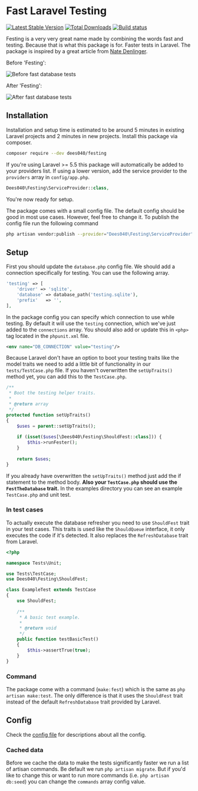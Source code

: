 # Fast Laravel Testing

<a href="https://packagist.org/packages/dees040/festing"><img src="https://poser.pugx.org/dees040/festing/v/stable" alt="Latest Stable Version"></a>
<a href="https://packagist.org/packages/dees040/festing"><img src="https://poser.pugx.org/dees040/festing/downloads" alt="Total Downloads"></a>
<a href="https://travis-ci.org/dees040/festing"><img src="https://travis-ci.org/dees040/festing.svg?branch=master" alt="Build status"></a>

Festing is a very very great name made by combining the words fast and testing. Because that is what this package is for. Faster tests in Laravel. The package is inspired by a great article from [Nate Denlinger](https://natedenlinger.com/my-suggestions-to-speed-up-testing-with-laravel-and-phpunit/).

Before 'Festing':

![Before fast database tests](https://i.imgur.com/mbtRUS3.png)

After 'Festing':

![After fast database tests](https://i.imgur.com/KfZsFm1.png)

## Installation

Installation and setup time is estimated to be around 5 minutes in existing Laravel projects and 2 minutes in new projects. Install this package via composer.

```bash
composer require --dev dees040/festing
```

If you're using Laravel >= 5.5 this package will automatically be added to your providers list. If using a lower version, add the service provider to the `providers` array in `config/app.php`.

```php
Dees040\Festing\ServiceProvider::class,
```

You're now ready for setup.

The package comes with a small config file. The default config should be good in most use cases. However, feel free to change it. To publish the config file run the following command

```bash
php artisan vendor:publish --provider="Dees040\Festing\ServiceProvider" --tag="config"
```

## Setup

First you should update the `database.php` config file. We should add a connection specifically for testing. You can use the following array.

```php
'testing' => [
    'driver' => 'sqlite',
    'database' => database_path('testing.sqlite'),
    'prefix'   => '',
],
```

In the package config you can specify which connection to use while testing. By default it will use the `testing` connection, which we've just added to the `connections` array. You should also add or update this in `<php>` tag located in the `phpunit.xml` file.

```xml
<env name="DB_CONNECTION" value="testing"/>
```

Because Laravel don't have an option to boot your testing traits like the model traits we need to add a little bit of functionality in our `tests/TestCase.php` file. If you haven't overwritten the `setUpTraits()` method yet, you can add this to the `TestCase.php`.

```php
/**
 * Boot the testing helper traits.
 *
 * @return array
 */
protected function setUpTraits()
{
    $uses = parent::setUpTraits();
    
    if (isset($uses[\Dees040\Festing\ShouldFest::class])) {
        $this->runFester();
    }
    
    return $uses;
}
```

If you already have overwritten the `setUpTraits()` method just add the if statement to the method body. **Also your `TestCase.php` should use the `FestTheDatabase` trait.** In the examples directory you can see an example `TestCase.php` and unit test.

### In test cases

To actually execute the database refresher you need to use `ShouldFest` trait in your test cases. This traits is used like the `ShouldQueue` interface, it only executes the code if it's detected. It also replaces the `RefreshDatabase` trait from Laravel.

```php
<?php

namespace Tests\Unit;

use Tests\TestCase;
use Dees040\Festing\ShouldFest;

class ExampleTest extends TestCase
{
    use ShouldFest;
    
    /**
     * A basic test example.
     *
     * @return void
     */
    public function testBasicTest()
    {
        $this->assertTrue(true);
    }
}
```

### Command

The package come with a command (`make:fest`) which is the same as `php artisan make:test`. The only difference is that it uses the `ShouldFest` trait instead of the default `RefreshDatabase` trait provided by Laravel.

## Config

Check the [config file](https://github.com/dees040/festing/blob/master/src/config/festing.php) for descriptions about all the config.

### Cached data

Before we cache the data to make the tests significantly faster we run a list of artisan commands. Be default we run `php artisan migrate`. But if you'd like to change this or want to run more commands (i.e. `php artisan db:seed`) you can change the `commands` array config value. 
